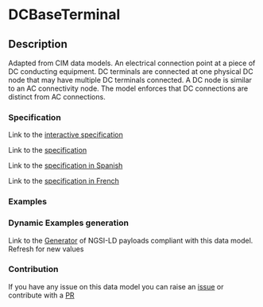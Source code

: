 # DCBaseTerminal

## Description 

Adapted from CIM data models. An electrical connection point at a piece of DC conducting equipment. DC terminals are connected at one physical DC node that may have multiple DC terminals connected. A DC node is similar to an AC connectivity node. The model enforces that DC connections are distinct from AC connections.
### Specification

Link to the [interactive specification](https://swagger.lab.fiware.org/?url=https://smart-data-models.github.io/dataModel.EnergyCIM/DCBaseTerminal/swagger.yaml)

Link to the [specification](https://smart-data-models.github.io/dataModel.EnergyCIM/DCBaseTerminal/doc/spec.md)

Link to the [specification in Spanish](https://smart-data-models.github.io/dataModel.EnergyCIM/DCBaseTerminal/doc/spec_ES.md)

Link to the [specification in French](https://smart-data-models.github.io/dataModel.EnergyCIM/DCBaseTerminal/doc/spec_FR.md)
### Examples
### Dynamic Examples generation

Link to the [Generator](https://smartdatamodels.org/extra/ngsi-ld_generator_v0.91.php?schemaUrl=https://raw.githubusercontent.com/smart-data-models/dataModel.EnergyCIM/master/DCBaseTerminal/schema.json&email=info@smartdatamodels.org) of NGSI-LD payloads compliant with this data model. Refresh for new values
### Contribution

 If you have any issue on this data model you can raise an [issue](https://github.com/smart-data-models/dataModel.EnergyCIM/issues)  or contribute with a [PR](https://github.com/smart-data-models/dataModel.EnergyCIM/pulls)